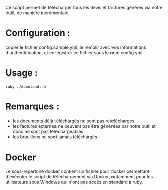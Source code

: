 Ce script permet de télécharger tous les devis et factures générés via notre outil, de manière incrémentale.

# Configuration :

copier le fichier config.sample.yml, le remplir avec vos informations d'authentification,
et enregistrer ce fichier sous le nom config.yml

# Usage :
```shell
ruby ./download.rb
```

# Remarques :

* les documents déjà téléchargés ne sont pas retéléchargés
* les factures externes ne peuvent pas être générées par notre outil et donc ne sont pas téléchargeables
* les brouillons ne sont jamais téléchargés


# Docker

Le sous-repertoire docker contient un fichier pour docker permettant d'exécuter le script de téléchargement via Docker, notamment pour les utilisateurs sous Windows qui n'ont pas accès en standard à ruby.

